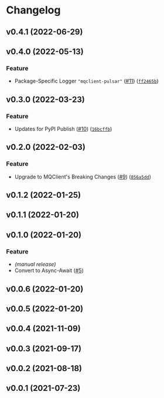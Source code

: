 # Changelog

<!--next-version-placeholder-->

## v0.4.1 (2022-06-29)


## v0.4.0 (2022-05-13)
### Feature
* Package-Specific Logger `"mqclient-pulsar"` ([#11](https://github.com/WIPACrepo/MQClient-Pulsar/issues/11)) ([`ff2465b`](https://github.com/WIPACrepo/MQClient-Pulsar/commit/ff2465b8823a45c344cb6b225944205c72bec899))

## v0.3.0 (2022-03-23)
### Feature
* Updates for PyPI Publish ([#10](https://github.com/WIPACrepo/MQClient-Pulsar/issues/10)) ([`16bcffb`](https://github.com/WIPACrepo/MQClient-Pulsar/commit/16bcffb54705bc46aa471b5ea3c5cfa31114be6b))

## v0.2.0 (2022-02-03)
### Feature
* Upgrade to MQClient's Breaking Changes ([#9](https://github.com/WIPACrepo/MQClient-Pulsar/issues/9)) ([`856a5dd`](https://github.com/WIPACrepo/MQClient-Pulsar/commit/856a5dd6fceeab2dbdd432c08c6aab545f9d9105))

## v0.1.2 (2022-01-25)


## v0.1.1 (2022-01-20)


## v0.1.0 (2022-01-20)
### Feature
* _(manual release)_
* Convert to Async-Await ([#5](https://github.com/WIPACrepo/MQClient-Pulsar/pull/5))

## v0.0.6 (2022-01-20)


## v0.0.5 (2022-01-20)


## v0.0.4 (2021-11-09)


## v0.0.3 (2021-09-17)


## v0.0.2 (2021-08-18)


## v0.0.1 (2021-07-23)

